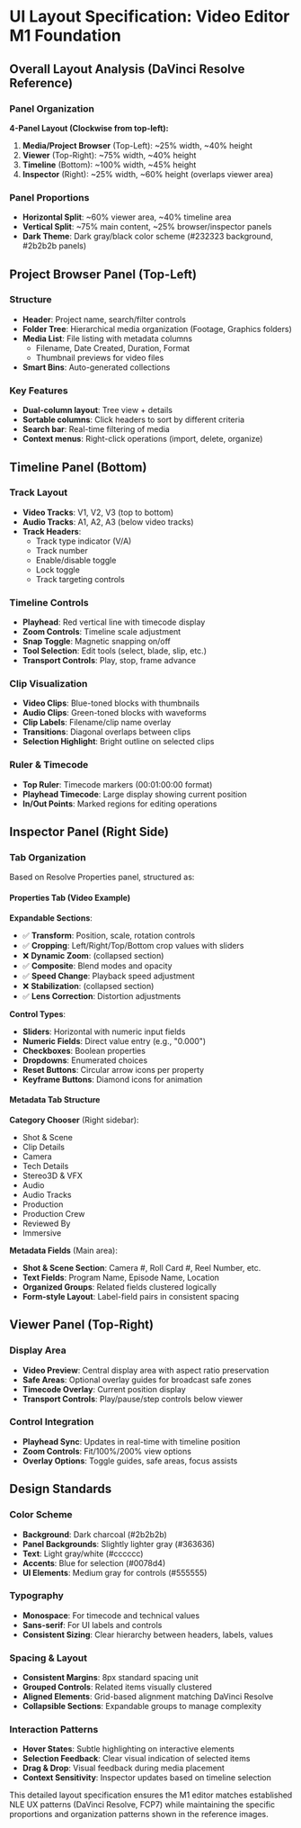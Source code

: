 # UI Layout Specification: Video Editor M1 Foundation

## Overall Layout Analysis (DaVinci Resolve Reference)

### Panel Organization
**4-Panel Layout (Clockwise from top-left):**
1. **Media/Project Browser** (Top-Left): ~25% width, ~40% height
2. **Viewer** (Top-Right): ~75% width, ~40% height  
3. **Timeline** (Bottom): ~100% width, ~45% height
4. **Inspector** (Right): ~25% width, ~60% height (overlaps viewer area)

### Panel Proportions
- **Horizontal Split**: ~60% viewer area, ~40% timeline area
- **Vertical Split**: ~75% main content, ~25% browser/inspector panels
- **Dark Theme**: Dark gray/black color scheme (#232323 background, #2b2b2b panels)

## Project Browser Panel (Top-Left)

### Structure
- **Header**: Project name, search/filter controls
- **Folder Tree**: Hierarchical media organization (Footage, Graphics folders)
- **Media List**: File listing with metadata columns
  - Filename, Date Created, Duration, Format
  - Thumbnail previews for video files
- **Smart Bins**: Auto-generated collections

### Key Features
- **Dual-column layout**: Tree view + details
- **Sortable columns**: Click headers to sort by different criteria
- **Search bar**: Real-time filtering of media
- **Context menus**: Right-click operations (import, delete, organize)

## Timeline Panel (Bottom)

### Track Layout
- **Video Tracks**: V1, V2, V3 (top to bottom)
- **Audio Tracks**: A1, A2, A3 (below video tracks)
- **Track Headers**: 
  - Track type indicator (V/A)
  - Track number
  - Enable/disable toggle
  - Lock toggle
  - Track targeting controls

### Timeline Controls
- **Playhead**: Red vertical line with timecode display
- **Zoom Controls**: Timeline scale adjustment
- **Snap Toggle**: Magnetic snapping on/off
- **Tool Selection**: Edit tools (select, blade, slip, etc.)
- **Transport Controls**: Play, stop, frame advance

### Clip Visualization
- **Video Clips**: Blue-toned blocks with thumbnails
- **Audio Clips**: Green-toned blocks with waveforms
- **Clip Labels**: Filename/clip name overlay
- **Transitions**: Diagonal overlaps between clips
- **Selection Highlight**: Bright outline on selected clips

### Ruler & Timecode
- **Top Ruler**: Timecode markers (00:01:00:00 format)
- **Playhead Timecode**: Large display showing current position
- **In/Out Points**: Marked regions for editing operations

## Inspector Panel (Right Side)

### Tab Organization
Based on Resolve Properties panel, structured as:

#### Properties Tab (Video Example)
**Expandable Sections**:
- ✅ **Transform**: Position, scale, rotation controls
- ✅ **Cropping**: Left/Right/Top/Bottom crop values with sliders
- ❌ **Dynamic Zoom**: (collapsed section)
- ✅ **Composite**: Blend modes and opacity
- ✅ **Speed Change**: Playback speed adjustment
- ❌ **Stabilization**: (collapsed section)
- ✅ **Lens Correction**: Distortion adjustments

**Control Types**:
- **Sliders**: Horizontal with numeric input fields
- **Numeric Fields**: Direct value entry (e.g., "0.000")
- **Checkboxes**: Boolean properties
- **Dropdowns**: Enumerated choices
- **Reset Buttons**: Circular arrow icons per property
- **Keyframe Buttons**: Diamond icons for animation

#### Metadata Tab Structure
**Category Chooser** (Right sidebar):
- Shot & Scene
- Clip Details  
- Camera
- Tech Details
- Stereo3D & VFX
- Audio
- Audio Tracks
- Production
- Production Crew
- Reviewed By
- Immersive

**Metadata Fields** (Main area):
- **Shot & Scene Section**: Camera #, Roll Card #, Reel Number, etc.
- **Text Fields**: Program Name, Episode Name, Location
- **Organized Groups**: Related fields clustered logically
- **Form-style Layout**: Label-field pairs in consistent spacing

## Viewer Panel (Top-Right)

### Display Area
- **Video Preview**: Central display area with aspect ratio preservation
- **Safe Areas**: Optional overlay guides for broadcast safe zones
- **Timecode Overlay**: Current position display
- **Transport Controls**: Play/pause/step controls below viewer

### Control Integration
- **Playhead Sync**: Updates in real-time with timeline position
- **Zoom Controls**: Fit/100%/200% view options
- **Overlay Options**: Toggle guides, safe areas, focus assists

## Design Standards

### Color Scheme
- **Background**: Dark charcoal (#2b2b2b)
- **Panel Backgrounds**: Slightly lighter gray (#363636)
- **Text**: Light gray/white (#cccccc)
- **Accents**: Blue for selection (#0078d4)
- **UI Elements**: Medium gray for controls (#555555)

### Typography
- **Monospace**: For timecode and technical values
- **Sans-serif**: For UI labels and controls
- **Consistent Sizing**: Clear hierarchy between headers, labels, values

### Spacing & Layout
- **Consistent Margins**: 8px standard spacing unit
- **Grouped Controls**: Related items visually clustered
- **Aligned Elements**: Grid-based alignment matching DaVinci Resolve
- **Collapsible Sections**: Expandable groups to manage complexity

### Interaction Patterns
- **Hover States**: Subtle highlighting on interactive elements
- **Selection Feedback**: Clear visual indication of selected items
- **Drag & Drop**: Visual feedback during media placement
- **Context Sensitivity**: Inspector updates based on timeline selection

This detailed layout specification ensures the M1 editor matches established NLE UX patterns (DaVinci Resolve, FCP7) while maintaining the specific proportions and organization patterns shown in the reference images.